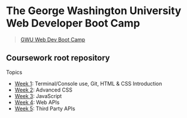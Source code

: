# The George Washington University Web Developer Boot Camp
> [GWU Web Dev Boot Camp](https://bootcamp.cps.gwu.edu/coding/)

## Coursework root repository
Topics
- [Week 1](./1_wk_html_css): Terminal/Console use, Git, HTML & CSS Introduction
- [Week 2](./2_wk_adv_css): Advanced CSS
- [Week 3](./3_wk_javascript): JavaScript
- [Week 4](./4_wk_web_apis): Web APIs
- [Week 5](./5_wk_3rd_party_apis): Third Party APIs
